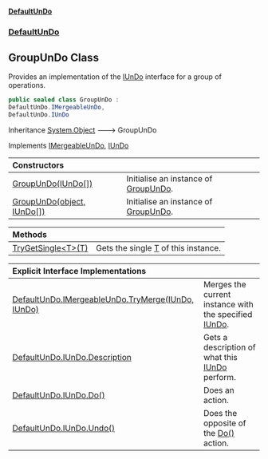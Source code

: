 #### [DefaultUnDo](DefaultUnDo.md 'DefaultUnDo')
### [DefaultUnDo](DefaultUnDo.md#DefaultUnDo 'DefaultUnDo')
## GroupUnDo Class
Provides an implementation of the [IUnDo](IUnDo.md 'DefaultUnDo.IUnDo') interface for a group of operations.  
```csharp
public sealed class GroupUnDo :
DefaultUnDo.IMergeableUnDo,
DefaultUnDo.IUnDo
```

Inheritance [System.Object](https://docs.microsoft.com/en-us/dotnet/api/System.Object 'System.Object') &#129106; GroupUnDo  

Implements [IMergeableUnDo](IMergeableUnDo.md 'DefaultUnDo.IMergeableUnDo'), [IUnDo](IUnDo.md 'DefaultUnDo.IUnDo')  

| Constructors | |
| :--- | :--- |
| [GroupUnDo(IUnDo[])](GroupUnDo_GroupUnDo(IUnDo__).md 'DefaultUnDo.GroupUnDo.GroupUnDo(DefaultUnDo.IUnDo[])') | Initialise an instance of [GroupUnDo](GroupUnDo.md 'DefaultUnDo.GroupUnDo').<br/> |
| [GroupUnDo(object, IUnDo[])](GroupUnDo_GroupUnDo(object_IUnDo__).md 'DefaultUnDo.GroupUnDo.GroupUnDo(object, DefaultUnDo.IUnDo[])') | Initialise an instance of [GroupUnDo](GroupUnDo.md 'DefaultUnDo.GroupUnDo').<br/> |

| Methods | |
| :--- | :--- |
| [TryGetSingle&lt;T&gt;(T)](GroupUnDo_TryGetSingle_T_(T).md 'DefaultUnDo.GroupUnDo.TryGetSingle&lt;T&gt;(T)') | Gets the single [T](GroupUnDo_TryGetSingle_T_(T).md#DefaultUnDo_GroupUnDo_TryGetSingle_T_(T)_T 'DefaultUnDo.GroupUnDo.TryGetSingle&lt;T&gt;(T).T') of this instance.<br/> |

| Explicit Interface Implementations | |
| :--- | :--- |
| [DefaultUnDo.IMergeableUnDo.TryMerge(IUnDo, IUnDo)](GroupUnDo_DefaultUnDo_IMergeableUnDo_TryMerge(IUnDo_IUnDo).md 'DefaultUnDo.GroupUnDo.DefaultUnDo.IMergeableUnDo.TryMerge(DefaultUnDo.IUnDo, DefaultUnDo.IUnDo)') | Merges the current instance with the specified [IUnDo](IUnDo.md 'DefaultUnDo.IUnDo').<br/> |
| [DefaultUnDo.IUnDo.Description](GroupUnDo_DefaultUnDo_IUnDo_Description.md 'DefaultUnDo.GroupUnDo.DefaultUnDo.IUnDo.Description') | Gets a description of what this [IUnDo](IUnDo.md 'DefaultUnDo.IUnDo') perform.<br/> |
| [DefaultUnDo.IUnDo.Do()](GroupUnDo_DefaultUnDo_IUnDo_Do().md 'DefaultUnDo.GroupUnDo.DefaultUnDo.IUnDo.Do()') | Does an action.<br/> |
| [DefaultUnDo.IUnDo.Undo()](GroupUnDo_DefaultUnDo_IUnDo_Undo().md 'DefaultUnDo.GroupUnDo.DefaultUnDo.IUnDo.Undo()') | Does the opposite of the [Do()](IUnDo_Do().md 'DefaultUnDo.IUnDo.Do()') action.<br/> |
